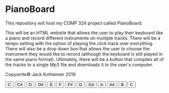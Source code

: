 # PianoBoard

This repository will host my COMP 324 project called PianoBoard.

This will be an HTML website that allows the user to play their keyboard like a piano
and record different instruments on multiple tracks.  There will be a tempo setting
with the option of playing the click track over everything.  There will also be a drop
down box that allows the user to choose the instrument they would like to record
(although the keyboard is still played in the same piano format).  Ultimately, there
will be a button that compiles all of the tracks to a single Mp3 file and downloads it
to the user's computer.

Copywrite© Jack Kotheimer 2019

<button class="PianoKey">C</button>
        <button class="PianoKey sharp">C#</button>
        <button class="PianoKey">D</button>
        <button class="PianoKey sharp">D#</button>
        <button class="PianoKey">E</button>
        <button class="PianoKey">F</button>
        <button class="PianoKey sharp">F#</button>
        <button class="PianoKey">G</button>
        <button class="PianoKey sharp">G#</button>
        <button class="PianoKey">A
            <audio>
                <source src="Piano.pp.A3.wav" type="audio/wav">
            </audio>
        </button>
        <button class="PianoKey sharp">A#</button>
        <button class="PianoKey">B</button>
        <button class="PianoKey">C</button>